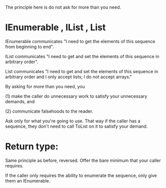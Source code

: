 The principle here is do not ask for more than you need.

# IEnumerable<T> , IList<T> , List<T>

IEnumerable<T> communicates "I need to get the elements of this sequence from beginning to end". 

IList<T> communicates "I need to get and set the elements of this sequence in arbitrary order". 

List<T> communicates "I need to get and set the elements of this sequence in arbitrary order and I only accept lists; I do not accept arrays."

By asking for more than you need, you

(1) make the caller do unnecessary work to satisfy your unnecessary demands, and

(2) communicate falsehoods to the reader. 

Ask only for what you're going to use. That way if the caller has a sequence, they don't need to call ToList on it to satisfy your demand.

# Return type:

Same principle as before, reversed. Offer the bare minimum that your caller requires. 

If the caller only requires the ability to enumerate the sequence, only give them an IEnumerable<T>.

